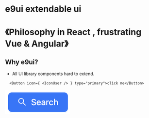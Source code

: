 

# e9ui extendable ui

# 《Philosophy in React , frustrating Vue & Angular》

## Why e9ui?

- All UI library components hard to extend.

```tsx
  <Button icon={ <IconUser /> } type="primary">click me</Button>
```

![alt text](assets/image.png)